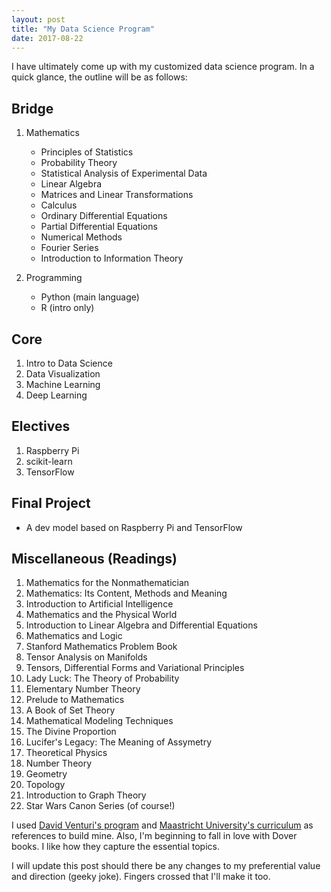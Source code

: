 ```yaml
---
layout: post
title: "My Data Science Program"
date: 2017-08-22
---
```

I have ultimately come up with my customized data science program. In a quick glance, the outline will be as follows: 

## Bridge
1. Mathematics
	- Principles of Statistics
	- Probability Theory
	- Statistical Analysis of Experimental Data
	- Linear Algebra
	- Matrices and Linear Transformations
	- Calculus
	- Ordinary Differential Equations
	- Partial Differential Equations
	- Numerical Methods
	- Fourier Series
	- Introduction to Information Theory

2. Programming
	- Python (main language)
	- R (intro only)

## Core
1. Intro to Data Science
2. Data Visualization
2. Machine Learning
3. Deep Learning

## Electives
1. Raspberry Pi
2. scikit-learn
3. TensorFlow

## Final Project
* A dev model based on Raspberry Pi and TensorFlow

## Miscellaneous (Readings)
1. Mathematics for the Nonmathematician
2. Mathematics: Its Content, Methods and Meaning
3. Introduction to Artificial Intelligence
4. Mathematics and the Physical World
5. Introduction to Linear Algebra and Differential Equations
6. Mathematics and Logic
7. Stanford Mathematics Problem Book
8. Tensor Analysis on Manifolds
9. Tensors, Differential Forms and Variational Principles
10. Lady Luck: The Theory of Probability
11. Elementary Number Theory
12. Prelude to Mathematics
13. A Book of Set Theory
14. Mathematical Modeling Techniques
15. The Divine Proportion
16. Lucifer's Legacy: The Meaning of Assymetry
17. Theoretical Physics
18. Number Theory
19. Geometry
20. Topology
21. Introduction to Graph Theory
22. Star Wars Canon Series (of course!)

I used [David Venturi's program](https://medium.com/@davidventuri/i-dropped-out-of-school-to-create-my-own-data-science-master-s-here-s-my-curriculum-1b400dcee412) and [Maastricht University's curriculum](https://www.maastrichtuniversity.nl/education/partner-program-master/master-data-science-decision-making) as references to build mine. Also, I'm beginning to fall in love with Dover books. I like how they capture the essential topics.

I will update this post should there be any changes to my preferential value and direction (geeky joke). Fingers crossed that I'll make it too.


